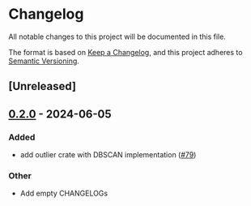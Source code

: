 # Changelog
All notable changes to this project will be documented in this file.

The format is based on [Keep a Changelog](https://keepachangelog.com/en/1.0.0/),
and this project adheres to [Semantic Versioning](https://semver.org/spec/v2.0.0.html).

## [Unreleased]

## [0.2.0](https://github.com/grafana/augurs/compare/augurs-outlier-v0.1.2...augurs-outlier-v0.2.0) - 2024-06-05

### Added
- add outlier crate with DBSCAN implementation ([#79](https://github.com/grafana/augurs/pull/79))

### Other
- Add empty CHANGELOGs

